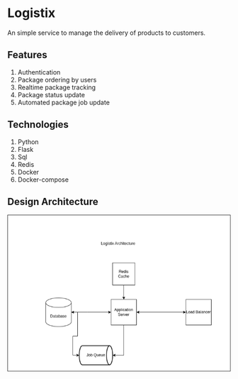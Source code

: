 # Logistix 

An simple service to manage the delivery of products to customers.

## Features 
1. Authentication 
2. Package ordering by users 
3. Realtime package tracking 
4. Package status update 
5. Automated package job update 

## Technologies 
1. Python 
2. Flask 
3. Sql 
4. Redis 
5. Docker 
6. Docker-compose 

## Design Architecture 
![Design Architecture](./docs/images/Package_Tracking_Backend_Architecture.drawio.png)
